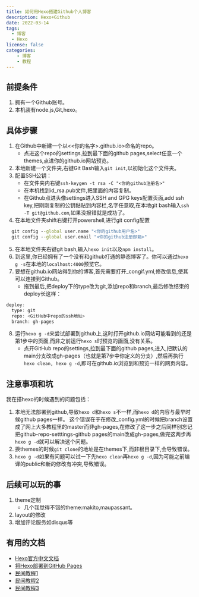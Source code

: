 ```yaml
---
title: 如何用Hexo搭建Github个人博客
description: Hexo+Github
date: 2022-03-14
tags:
  - 博客
  - Hexo
license: false
categories:
    - 博客
    - 教程
---
```


## 前提条件

1. 拥有一个Github账号。
2. 本机装有node.js,Git,hexo。

## 具体步骤

1. 在Github中新建一个以<<你的名字>.github.io>命名的repo。
    - 点进这个repo的settings,拉到最下面的github pages,select任意一个themes,点进你的github.io网站预览。
2. 本地新建一个文件夹,右键Git Bash输入`git init`,以初始化这个文件夹。
3. 配置SSH公钥：
    - 在文件夹内右键`ssh-keygen -t rsa -C "<你的github注册名>"`
    - 在本机找到id_rsa.pub文件,把里面的内容复制。
    - 在Github点进头像settings进入SSH and GPG keys配置页面,add ssh key,把刚刚复制的公钥黏贴到内容栏,名字任意取,在本地git bash输入`ssh -T git@github.com`,如果没报错就是成功了。
4. 在本地文件夹shift右键打开powershell,进行git config配置
```cmd
  git config --global user.name "<你的github用户名>"
  git config --global user.email "<你的github注册邮箱>"
```
5. 在本地文件夹右键git bash,输入`hexo init`以及`npm install`。
6. 到这里,你已经拥有了一个没有和github打通的静态博客了。你可以通过`hexo g -s`在本地的`localhost:4000`预览它。
7. 要想在github.io网站得到你的博客,首先需要打开_congif.yml,修改信息,使其可以连接到Github。
    - 拖到最后,把deploy下的type改为git,添加repo和branch,最后修改结束的deploy长这样：
```javascript
deploy:
  type: git
  repo: <GitHub中repo的ssh地址>
  branch: gh-pages
```
8. 运行`hexo g -d`来尝试部署到github上,这时打开github.io网站可能看到的还是第1步中的页面,而非之前运行`hexo s`时预览的画面,没有关系。
    - 点开GitHub repo的settings,拉到最下面的github pages,进入,把默认的main分支改成gh-pages（也就是第7步中你定义的分支）,然后再执行`hexo clean, hexo g -d`,即可在github.io浏览到和预览一样的网页内容。

## 注意事项和坑
我在搭hexo的时候遇到的问题包括：
1. 本地无法部署到github,导致`hexo d`和`hexo s`不一样,而`hexo d`的内容与最早时候github pages一样。
这个错误在于在修改_config.yml的时候把branch设置成了网上大多教程里的master而非gh-pages,在修改了这一步之后同样别忘记把github-repo-setttings-github pages的main改成gh-pages,做完这两步再`hexo g -d`就可以解决这个问题。
2. 换themes的时候`git clone`的地址是在themes下,而非根目录下,会导致错误。
3. `hexo g -d`如果有问题可以试一下先`hexo clean`再`hexo g -d`,因为可能之前编译的public和新的修改有冲突,导致错误。

## 后续可以玩的事
1. theme定制
    -  几个我觉得不错的theme:makito,maupassant。
2. layout的修改
3. 增加评论服务如disqus等

## 有用的文档
* [Hexo官方中文文档](https://hexo.io/zh-cn/docs/index.html)
* [将Hexo部署到GitHub Pages](https://hexo.io/zh-cn/docs/github-pages.html)
* [民间教程1](https://zhuanlan.zhihu.com/p/26625249)
* [民间教程2](https://zhuanlan.zhihu.com/p/35668237)
* [民间教程3](https://z.arlmy.me/posts/hexo/Hexo_BlogSetup/)
